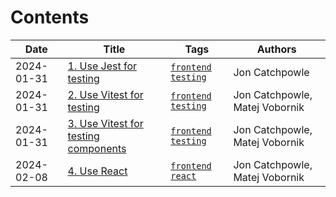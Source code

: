 # Contents

| Date | Title | Tags | Authors |
|-------|------|------|------|
| 2024-01-31 | [1. Use Jest for testing](doc/adr/0001-use-jest-for-testing.md) | [`frontend`](tags/frontend) [`testing`](tags/testing) | Jon Catchpowle
| 2024-01-31 | [2. Use Vitest for testing](doc/adr/0002-use-vitest-for-testing.md) | [`frontend`](tags/frontend) [`testing`](tags/testing) | Jon Catchpowle, Matej Vobornik
| 2024-01-31 | [3. Use Vitest for testing components](doc/adr/0003-use-vitest-for-testing-components.md) | [`frontend`](tags/frontend) [`testing`](tags/testing) | Jon Catchpowle, Matej Vobornik
| 2024-02-08 | [4. Use React](doc/adr/0004-use-react.md) | [`frontend`](tags/frontend) [`react`](tags/react) | Jon Catchpowle, Matej Vobornik
